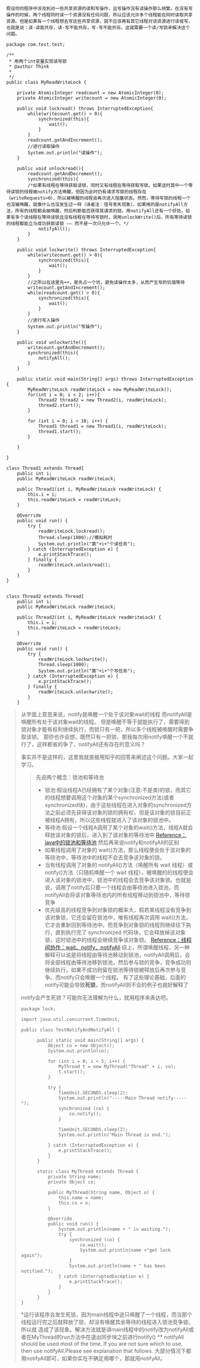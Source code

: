 	假设你的程序中涉及到对一些共享资源的读和写操作，且写操作没有读操作那么频繁。在没有写操作的时候，两个线程同时读一个资源没有任何问题，所以应该允许多个线程能在同时读取共享资源。但是如果有一个线程想去写这些共享资源，就不应该再有其它线程对该资源进行读或写，也就是说：读-读能共存，读-写不能共存，写-写不能共存。这就需要一个读/写锁来解决这个问题。

```
package com.test.test;

/**
 * 用两个int变量实现读写锁
 * @author Think
 *
 */
public class MyReadWriteLock {

    private AtomicInteger readcount = new AtomicInteger(0);
    private AtomicInteger writecount = new AtomicInteger(0);

    public void lockread() throws InterruptedException{
        while(writecount.get() > 0){
            synchronized(this){
                wait();
            }
        }
        readcount.getAndIncrement();
        //进行读取操作
        System.out.println("读操作");
    }

    public void unlockread(){
        readcount.getAndDecrement();
        synchronized(this){
        /*如果有线程在等待获取读锁，同时又有线程在等待获取写锁。如果这时其中一个等待读锁的线程被notify方法唤醒，但因为此时仍有请求写锁的线程存在（writeRequests>0），所以被唤醒的线程会再次进入阻塞状态。然而，等待写锁的线程一个也没被唤醒，就像什么也没发生过一样（译者注：信号丢失现象）。如果用的是notifyAll方法，所有的线程都会被唤醒，然后判断能否获得其请求的锁。用notifyAll还有一个好处。如果有多个读线程在等待读锁且没有线程在等待写锁时，调用unlockWrite()后，所有等待读锁的线程都能立马成功获取读锁 —— 而不是一次只允许一个。*/
            notifyAll();
        }
    }

    public void lockwrite() throws InterruptedException{
        while(writecount.get() > 0){
            synchronized(this){
                wait();
            }
        }
        //之所以在这里先++，是先占一个坑，避免读操作太多，从而产生写的饥饿等待
        writecount.getAndIncrement();
        while(readcount.get() > 0){
            synchronized(this){
                wait();
            }
        }
        //进行写入操作
        System.out.println("写操作");
    }

    public void unlockwrite(){
        writecount.getAndDecrement();
        synchronized(this){
            notifyAll();
        }
    }

    public static void main(String[] args) throws InterruptedException {
        MyReadWriteLock readWriteLock = new MyReadWriteLock();
        for(int i = 0; i < 2; i++){
            Thread2 thread2 = new Thread2(i, readWriteLock);
            thread2.start();
        }

        for (int i = 0; i < 10; i++) {
            Thread1 thread1 = new Thread1(i, readWriteLock);
            thread1.start();
        }

    }

}

class Thread1 extends Thread{
    public int i;
    public MyReadWriteLock readWriteLock;

    public Thread1(int i, MyReadWriteLock readWriteLock) {
        this.i = i;
        this.readWriteLock = readWriteLock;
    }

    @Override
    public void run() {
        try {
            readWriteLock.lockread();
            Thread.sleep(1000);//模拟耗时
            System.out.println("第"+i+"个读任务");
        } catch (InterruptedException e) {
            e.printStackTrace();
        } finally {
            readWriteLock.unlockread();
        }
    }
}


class Thread2 extends Thread{
    public int i;
    public MyReadWriteLock readWriteLock;

    public Thread2(int i, MyReadWriteLock readWriteLock) {
        this.i = i;
        this.readWriteLock = readWriteLock;
    }

    @Override
    public void run() {
        try {
            readWriteLock.lockwrite();
            Thread.sleep(1000);
            System.out.println("第"+i+"个写任务");
        } catch (InterruptedException e) {
            e.printStackTrace();
        } finally {
            readWriteLock.unlockwrite();
        }
    }
```

>
>
>从字面上意思来说，notify是唤醒一个处于该对象wait的线程
>而notifyAll是唤醒所有处于该对象wait的线程。
>但是唤醒不等于就能执行了，需要得到锁对象才能有权利继续执行，而锁只有一把，所以多个线程被唤醒时需要争取该锁。
>那你也许会想，既然只有一把锁，那我每次用notify唤醒一个不就行了，这样都省的争了，notifyAll还有存在的意义吗？
>
>
>
>事实并不是这样的，这里我就直接用知乎的回答来阐述这个问题。大家一起学习。
>
>> 先说两个概念：锁池和等待池
>>
>> - 锁池:假设线程A已经拥有了某个对象(注意:不是类)的锁，而其它的线程想要调用这个对象的某个synchronized方法(或者synchronized块)，由于这些线程在进入对象的synchronized方法之前必须先获得该对象的锁的拥有权，但是该对象的锁目前正被线程A拥有，所以这些线程就进入了该对象的锁池中。
>> - 等待池:假设一个线程A调用了某个对象的wait()方法，线程A就会释放该对象的锁后，进入到了该对象的等待池中
>>   [Reference：java中的锁池和等待池](http://blog.csdn.net/emailed/article/details/4689220)
>>   然后再来说notify和notifyAll的区别
>> - 如果线程调用了对象的 wait()方法，那么线程便会处于该对象的等待池中，等待池中的线程不会去竞争该对象的锁。
>> - 当有线程调用了对象的 notifyAll()方法（唤醒所有 wait 线程）或 notify()方法（只随机唤醒一个 wait 线程），被唤醒的的线程便会进入该对象的锁池中，锁池中的线程会去竞争该对象锁。也就是说，调用了notify后只要一个线程会由等待池进入锁池，而notifyAll会将该对象等待池内的所有线程移动到锁池中，等待锁竞争
>> - 优先级高的线程竞争到对象锁的概率大，假若某线程没有竞争到该对象锁，它还会留在锁池中，唯有线程再次调用 wait()方法，它才会重新回到等待池中。而竞争到对象锁的线程则继续往下执行，直到执行完了 synchronized 代码块，它会释放掉该对象锁，这时锁池中的线程会继续竞争该对象锁。
>>   [Reference：线程间协作：wait、notify、notifyAll](http://wiki.jikexueyuan.com/project/java-concurrency/collaboration-between-threads.html)
>>   综上，所谓唤醒线程，另一种解释可以说是将线程由等待池移动到锁池，notifyAll调用后，会将全部线程由等待池移到锁池，然后参与锁的竞争，竞争成功则继续执行，如果不成功则留在锁池等待锁被释放后再次参与竞争。而notify只会唤醒一个线程。
>>   有了这些理论基础，后面的notify可能会导致**死锁**，而notifyAll则不会的例子也就好解释了
>
>notify会产生死锁？可能你无法理解为什么，就用程序来表达吧。
>
>```
>package lock;
>
>import java.util.concurrent.TimeUnit;
>
>public class TestNotifyAndNotifyAll {
>
>       public static void main(String[] args) {
>           Object co = new Object();
>           System.out.println(co);
>
>           for (int i = 0; i < 5; i++) {
>               MyThread t = new MyThread("Thread" + i, co);
>               t.start();
>           }
>
>           try {
>               TimeUnit.SECONDS.sleep(2);
>               System.out.println("-----Main Thread notify-----");
>               synchronized (co) {
>                   co.notify();
>               }
>
>               TimeUnit.SECONDS.sleep(2);
>               System.out.println("Main Thread is end.");
>
>           } catch (InterruptedException e) {
>               e.printStackTrace();
>           }
>       }
>
>       static class MyThread extends Thread {
>           private String name;
>           private Object co;
>
>           public MyThread(String name, Object o) {
>               this.name = name;
>               this.co = o;
>           }
>
>           @Override
>           public void run() {
>               System.out.println(name + " is waiting.");
>               try {
>                   synchronized (co) {
>                       co.wait();
>                       System.out.println(name +"get lock again");
>                   }
>                   System.out.println(name + " has been notified.");
>               } catch (InterruptedException e) {
>                   e.printStackTrace();
>               }
>           }
>       }
>}
>```
>
>*运行该程序会发生死锁，因为main线程中途只唤醒了一个线程，而当那个线程运行完之后就释放了锁，却没有唤醒其余等待的线程进入锁池竞争锁。所以就
>造成了该现象。解决方法就是讲main线程中的notify改为notifyAll或者在MyThread的run方法中在退出同步块之前进行notify()
>**
>notifyAll should be used most of the time. If you are not sure which to use, then use notifyAll.Please see explanation that follows.
>大部分情况下都用notifyAll即可，如果你实在不确定用哪个，那就用notifyAll。